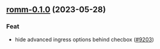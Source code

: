 

## [romm-0.1.0](https://github.com/truecharts/charts/compare/romm-0.0.5...romm-0.1.0) (2023-05-28)

### Feat

- hide advanced ingress options behind checbox ([#9203](https://github.com/truecharts/charts/issues/9203))
  
  